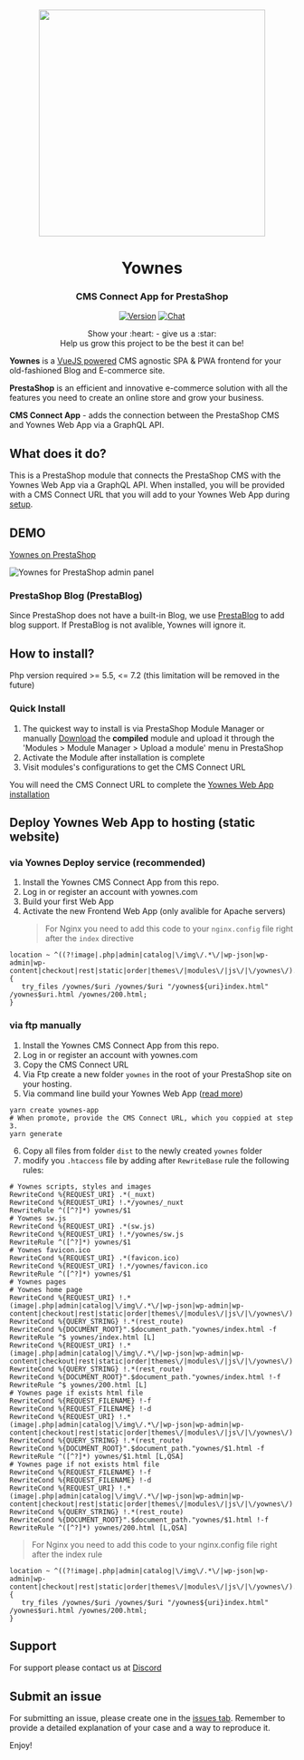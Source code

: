 <p align="center">
  <br>
  <a href="https://yownes.com">
    <img src="https://raw.githubusercontent.com/yownes/yownes-docs/master/.vuepress/public/img/github/yownes-prestashop.jpg" width="400"/>
  </a>
</p>
<h1 align="center">Yownes</h1>
<h3 align="center">CMS Connect App for PrestaShop
</h3>

<p align="center">
  <a href="https://github.com/yownes/yownes"><img src="https://img.shields.io/badge/price-FREE-0098f7.svg" alt="Version"></a>
  <a href="https://discord.gg/C9vcTCQ"><img src="https://img.shields.io/badge/chat-on%20discord-7289da.svg" alt="Chat"></a>
</p>

<p align="center">
Show your :heart: - give us a :star: <br/> 
Help us grow this project to be the best it can be!
  </p>

**Yownes** is a <a href="//vuejs.org">VueJS powered</a> CMS agnostic SPA & PWA frontend for your old-fashioned Blog and E-commerce site.

**PrestaShop** is an efficient and innovative e-commerce solution with all the features you need to create an online store and grow your business.

**CMS Connect App** - adds the connection between the PrestaShop CMS and Yownes Web App via a GraphQL API.

## What does it do?

This is a PrestaShop module that connects the PrestaShop CMS with the Yownes Web App via a GraphQL API. When installed, you will be provided with a CMS Connect URL that you will add to your Yownes Web App during [setup](https://yownes.com/guide/setup.html).

## DEMO

[Yownes on PrestaShop](https://prestashop.yownes.com/)

![Yownes for PrestaShop admin panel](http://joxi.net/E2p1aYlS7JP05A.jpg)

### PrestaShop Blog (PrestaBlog)

Since PrestaShop does not have a built-in Blog, we use [PrestaBlog](https://addons.prestashop.com/en/blog-forum-new/4731-professional-blog.html) to add blog support. If PrestaBlog is not avalible, Yownes will ignore it.

## How to install?

Php version required >= 5.5, <= 7.2 (this limitation will be removed in the future)

### Quick Install

1. The quickest way to install is via PrestaShop Module Manager or manually [Download](https://github.com/yownes/prestashop/releases) the **compiled** module and upload it through the 'Modules > Module Manager > Upload a module' menu in PrestaShop
2. Activate the Module after installation is complete
3. Visit modules's configurations to get the CMS Connect URL

You will need the CMS Connect URL to complete the [Yownes Web App installation](https://yownes.com/guide/setup.html)

## Deploy Yownes Web App to hosting (static website)

### via Yownes Deploy service (recommended)

1. Install the Yownes CMS Connect App from this repo.
2. Log in or register an account with yownes.com
3. Build your first Web App
4. Activate the new Frontend Web App (only avalible for Apache servers)
   > For Nginx you need to add this code to your `nginx.config` file right after the `index` directive

```
location ~ ^((?!image|.php|admin|catalog|\/img\/.*\/|wp-json|wp-admin|wp-content|checkout|rest|static|order|themes\/|modules\/|js\/|\/yownes\/).)*$ {
   try_files /yownes/$uri /yownes/$uri "/yownes${uri}index.html" /yownes$uri.html /yownes/200.html;
}
```

### via ftp manually

1. Install the Yownes CMS Connect App from this repo.
2. Log in or register an account with yownes.com
3. Copy the CMS Connect URL
4. Via Ftp create a new folder `yownes` in the root of your PrestaShop site on your hosting.
5. Via command line build your Yownes Web App ([read more](https://yownes.com/guide/setup.html))

```
yarn create yownes-app
# When promote, provide the CMS Connect URL, which you coppied at step 3.
yarn generate
```

6. Copy all files from folder `dist` to the newly created `yownes` folder
7. modify you `.htaccess` file by adding after `RewriteBase` rule the following rules:

```htaccess
# Yownes scripts, styles and images
RewriteCond %{REQUEST_URI} .*(_nuxt)
RewriteCond %{REQUEST_URI} !.*/yownes/_nuxt
RewriteRule ^([^?]*) yownes/$1
# Yownes sw.js
RewriteCond %{REQUEST_URI} .*(sw.js)
RewriteCond %{REQUEST_URI} !.*/yownes/sw.js
RewriteRule ^([^?]*) yownes/$1
# Yownes favicon.ico
RewriteCond %{REQUEST_URI} .*(favicon.ico)
RewriteCond %{REQUEST_URI} !.*/yownes/favicon.ico
RewriteRule ^([^?]*) yownes/$1
# Yownes pages
# Yownes home page
RewriteCond %{REQUEST_URI} !.*(image|.php|admin|catalog|\/img\/.*\/|wp-json|wp-admin|wp-content|checkout|rest|static|order|themes\/|modules\/|js\/|\/yownes\/)
RewriteCond %{QUERY_STRING} !.*(rest_route)
RewriteCond %{DOCUMENT_ROOT}".$document_path."yownes/index.html -f
RewriteRule ^$ yownes/index.html [L]
RewriteCond %{REQUEST_URI} !.*(image|.php|admin|catalog|\/img\/.*\/|wp-json|wp-admin|wp-content|checkout|rest|static|order|themes\/|modules\/|js\/|\/yownes\/)
RewriteCond %{QUERY_STRING} !.*(rest_route)
RewriteCond %{DOCUMENT_ROOT}".$document_path."yownes/index.html !-f
RewriteRule ^$ yownes/200.html [L]
# Yownes page if exists html file
RewriteCond %{REQUEST_FILENAME} !-f
RewriteCond %{REQUEST_FILENAME} !-d
RewriteCond %{REQUEST_URI} !.*(image|.php|admin|catalog|\/img\/.*\/|wp-json|wp-admin|wp-content|checkout|rest|static|order|themes\/|modules\/|js\/|\/yownes\/)
RewriteCond %{QUERY_STRING} !.*(rest_route)
RewriteCond %{DOCUMENT_ROOT}".$document_path."yownes/$1.html -f
RewriteRule ^([^?]*) yownes/$1.html [L,QSA]
# Yownes page if not exists html file
RewriteCond %{REQUEST_FILENAME} !-f
RewriteCond %{REQUEST_FILENAME} !-d
RewriteCond %{REQUEST_URI} !.*(image|.php|admin|catalog|\/img\/.*\/|wp-json|wp-admin|wp-content|checkout|rest|static|order|themes\/|modules\/|js\/|\/yownes\/)
RewriteCond %{QUERY_STRING} !.*(rest_route)
RewriteCond %{DOCUMENT_ROOT}".$document_path."yownes/$1.html !-f
RewriteRule ^([^?]*) yownes/200.html [L,QSA]
```

> For Nginx you need to add this code to your nginx.config file right after the index rule

```
location ~ ^((?!image|.php|admin|catalog|\/img\/.*\/|wp-json|wp-admin|wp-content|checkout|rest|static|order|themes\/|modules\/|js\/|\/yownes\/).)*$ {
   try_files /yownes/$uri /yownes/$uri "/yownes${uri}index.html" /yownes$uri.html /yownes/200.html;
}
```

## Support

For support please contact us at [Discord](https://discord.gg/C9vcTCQ)

## Submit an issue

For submitting an issue, please create one in the [issues tab](https://github.com/yownes/yownes/issues). Remember to provide a detailed explanation of your case and a way to reproduce it.

Enjoy!

